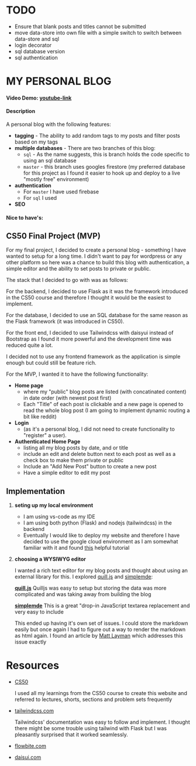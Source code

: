# TODO
- Ensure that blank posts and titles cannot be submitted
- move data-store into own file with a simple switch to switch between data-store and sql
- login decorator
- sql database version 
- sql authentication


# MY PERSONAL BLOG
#### Video Demo: [youtube-link]()
#### Description
A personal blog with the following features:

- **tagging** - The ability to add random tags to my posts and filter posts based on my tags
- **multiple databases** - There are two branches of this blog:
    - `sql` - As the name suggests, this is branch holds the code specific to using an sql database
    - `master` - this branch uses googles firestore (my preferred database for this project as I found it easier to hook up and deploy to a live "mostly free" environment)
- **authentication** 
    - For `master` I have used firebase
    - For `sql` I used 
- **SEO**

#### Nice to have's:


## CS50 Final Project (MVP)

For my final project, I decided to create a personal blog - something I have wanted to setup for a long time. I didn't want to pay for wordpress or any other platform so here was a chance to build this blog with authentication, a simple editor and the ability to set posts to private or public.

The stack that I decided to go with was as follows:

For the backend, I decided to use Flask as it was the framework introduced in the CS50 course and therefore I thought it would be the easiest to implement. 

For the database, I decided to use an SQL database for the same reason as the Flask framework (it was introduced in CS50). 

For the front end, I decided to use Tailwindcss with daisyui instead of Bootstrap as I found it more powerful and the development time was reduced quite a lot.

I decided not to use any frontend framework as the application is simple enough but could still be feature rich.

For the MVP, I wanted it to have the following functionality:

- **Home page** 
    - where my "public" blog posts are listed (with concatinated content) in date order (with newest post first)
    - Each "Title" of each post is clickable and a new page is opened to read the whole blog post (I am going to implement dynamic routing a bit like reddit)
- **Login**
    - (as it's a personal blog, I did not need to create functionality to "register" a user).
- **Authenticated Home Page**
    - listing all my blog posts by date, and or title 
    - include an edit and delete button next to each post as well as a check box to make them private or public
    - Include an "Add New Post" button to create a new post
    - Have a simple editor to edit my post

## Implementation

1. **seting up my local environment**
    - I am using vs-code as my IDE
    - I am using both python (Flask) and nodejs (tailwindcss) in the backend
    - Eventually I would like to deploy my website and therefore I have decided to use the google cloud environment as I am somewhat familiar with it and found [this](https://cloud.google.com/appengine/docs/standard/python3/building-app) helpful tutorial
2. **choosing a WYSIWYG editor**

    I wanted a rich text editor for my blog posts and thought about using an external library for this. I explored [quill.js](https://quilljs.com) and [simplemde](https://simplemde.com):

    **[quill.js](https://quilljs.com)**
    Quilljs was easy to setup but storing the data was more complicated and was taking away from building the blog

    **[simplemde](https://simplemde.com)**
    This is a great "drop-in JavaScript textarea replacement and very easy to include
   
    This ended up having it's own set of issues. I could store the markdown easily but once again I had to figure out a way to render the markdown as html again. I found an article by [Matt Layman](https://www.mattlayman.com/blog/2023/python-markdown-tailwind-best-buds/) which addresses this issue exactly



# Resources

- [CS50](https://cs50.harvard.edu/x/2024/) 
    
    I used all my learnings from the CS50 course to create this website and referred to lectures, shorts, sections and problem sets frequently
    
- [tailwindcss.com](https://tailwindcss.com)

    Tailwindcss' documentation was easy to follow and implement. I thought there might be some trouble using tailwind with Flask but I was pleasantly surprised that it worked seamlessly.

- [flowbite.com](https://flowbite.com/docs/getting-started/flask)

- [daisui.com](https://daisyui.com)